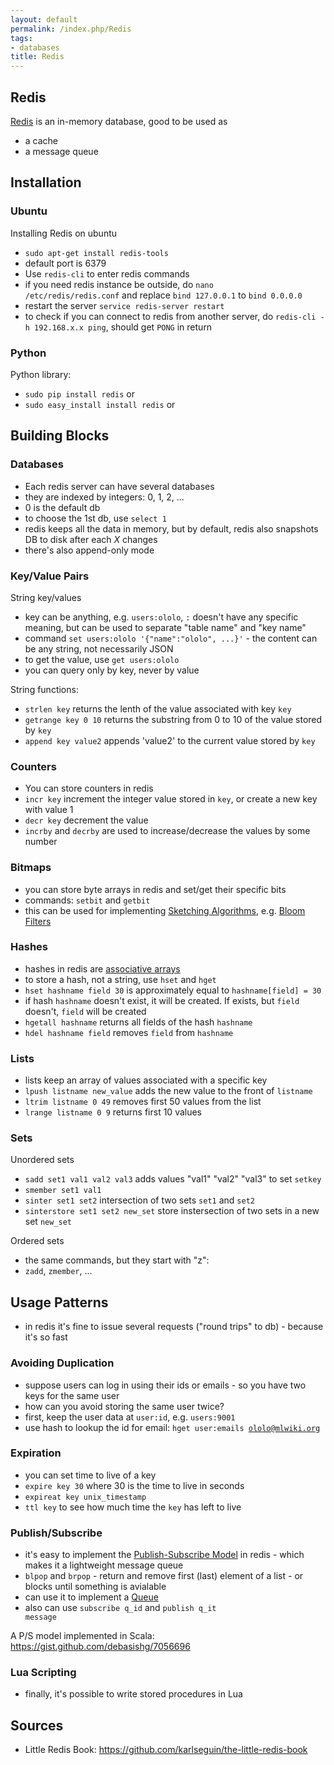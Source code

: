 ```yaml
---
layout: default
permalink: /index.php/Redis
tags:
- databases
title: Redis
---
```

## Redis
[Redis](http://redis.io/) is an in-memory database, good to be used as 
- a cache
- a message queue


## Installation
### Ubuntu
Installing Redis on ubuntu

- <code>sudo apt-get install redis-tools</code>
- default port is 6379
- Use <code>redis-cli</code> to enter redis commands 
- if you need redis instance be outside, do <code>nano /etc/redis/redis.conf</code>  and replace <code>bind 127.0.0.1</code> to <code>bind 0.0.0.0</code>
- restart the server <code>service redis-server restart</code>
- to check if you can connect to redis from another server, do <code>redis-cli -h 192.168.x.x ping</code>, should get <code>PONG</code> in return


### Python
Python library: 

- <code>sudo pip install redis</code> or
- <code>sudo easy_install install redis</code> or


## Building Blocks
### Databases
- Each redis server can have several databases
- they are indexed by integers: 0, 1, 2, ...
- 0 is the default db
- to choose the 1st db, use <code>select 1</code>
- redis keeps all the data in memory, but by default, redis also snapshots DB to disk after each $X$ changes 
- there's also append-only mode


### Key/Value Pairs
String key/values
- key can be anything, e.g. <code>users:ololo</code>, <code>:</code> doesn't have any specific meaning, but can be used to separate "table name" and "key name"
- command <code>set users:ololo '{"name":"ololo", ...}'</code> - the content can be any string, not necessarily JSON
- to get the value, use <code>get users:ololo</code>
- you can query only by key, never by value 


String functions:
- <code>strlen key</code> returns the lenth of the value associated with key <code>key</code>
- <code>getrange key 0 10</code> returns the substring from 0 to 10 of the value stored by <code>key</code>
- <code>append key value2</code> appends 'value2' to the current value stored by <code>key</code>


### Counters
- You can store counters in redis 
- <code>incr key</code> increment the integer value stored in <code>key</code>, or create a new key with value 1
- <code>decr key</code> decrement the value
- <code>incrby</code> and <code>decrby</code> are used to increase/decrease the values by some number


### Bitmaps
- you can store byte arrays in redis and set/get their specific bits
- commands: <code>setbit</code> and <code>getbit</code>
- this can be used for implementing [Sketching Algorithms](Sketching_Algorithms), e.g. [Bloom Filters](Bloom_Filters)


### Hashes
- hashes in redis are [associative arrays](Hash_Tables)
- to store a hash, not a string, use <code>hset</code> and <code>hget</code>
- <code>hset hashname field 30</code> is approximately equal to <code>hashname[field] = 30</code>
- if hash <code>hashname</code> doesn't exist, it will be created. If exists, but <code>field</code> doesn't, <code>field</code> will be created
- <code>hgetall hashname</code> returns all fields of the hash <code>hashname</code>
- <code>hdel hashname field</code> removes <code>field</code> from <code>hashname</code>


### Lists
- lists keep an array of values associated with a specific key
- <code>lpush listname new_value</code> adds the new value to the front of <code>listname</code>
- <code>ltrim listname 0 49</code> removes first 50 values from the list
- <code>lrange listname 0 9</code> returns first 10 values


### Sets
Unordered sets
- <code>sadd set1 val1 val2 val3</code> adds values "val1" "val2" "val3" to set <code>setkey</code>
- <code>smember set1 val1</code>
- <code>sinter set1 set2</code> intersection of two sets <code>set1</code> and <code>set2</code>
- <code>sinterstore set1 set2 new_set</code> store instersection of two sets in a new set <code>new_set</code>


Ordered sets
- the same commands, but they start with "z":
- <code>zadd</code>, <code>zmember</code>, ...


## Usage Patterns
- in redis it's fine to issue several requests ("round trips" to db) - because it's so fast 


### Avoiding Duplication
- suppose users can log in using their ids or emails - so you have two keys for the same user
- how can you avoid storing the same user twice? 
- first, keep the user data at <code>user:id</code>, e.g. <code>users:9001</code>
- use hash to lookup the id for email: <code>hget user:emails ololo@mlwiki.org</code>


### Expiration
- you can set time to live of a key 
- <code>expire key 30</code> where 30 is the time to live in seconds 
- <code>expireat key unix_timestamp</code>
- <code>ttl key</code> to see how much time the <code>key</code> has left to live


### Publish/Subscribe
- it's easy to implement the [Publish-Subscribe Model](Publish-Subscribe_Model) in redis - which makes it a lightweight message queue
- <code>blpop</code> and <code>brpop</code> - return and remove first (last) element of a list - or blocks until something is avialable 
- can use it to implement a [Queue](Queue)
- also can use <code>subscribe q_id</code> and <code>publish q_it message</code>


A P/S model implemented in Scala: https://gist.github.com/debasishg/7056696



### Lua Scripting
- finally, it's possible to write stored procedures in Lua 


## Sources
- Little Redis Book: https://github.com/karlseguin/the-little-redis-book
